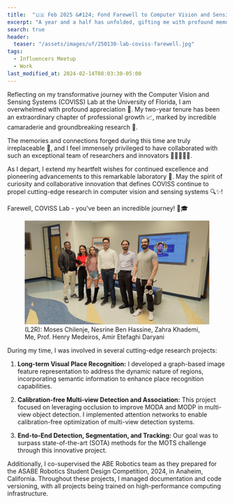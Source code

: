 ```yaml
---
title:  "🇺🇸 Feb 2025 &#124; Fond Farewell to Computer Vision and Sensing Systems (COVISS) Lab at UF! 👋"
excerpt: "A year and a half has unfolded, gifting me with profound memories and lasting friendships that have deeply enriched my life."
search: true
header:
  teaser: "/assets/images/uf/250130-lab-coviss-farewell.jpg"
tags: 
  - Influencers Meetup
  - Work
last_modified_at: 2024-02-14T08:03:30-05:00
---
```

Reflecting on my transformative journey with the Computer Vision and Sensing Systems (COVISS) Lab at the University of Florida, I am overwhelmed with profound appreciation 🙏. My two-year tenure has been an extraordinary chapter of professional growth 📈, marked by incredible camaraderie and groundbreaking research 🚀. 

The memories and connections forged during this time are truly irreplaceable 💖, and I feel immensely privileged to have collaborated with such an exceptional team of researchers and innovators 🤝👩‍💻👨‍💻. 

As I depart, I extend my heartfelt wishes for continued excellence and pioneering advancements to this remarkable laboratory 🌟. May the spirit of curiosity and collaborative innovation that defines COVISS continue to propel cutting-edge research in computer vision and sensing systems 🔍✨! 

Farewell, COVISS Lab - you've been an incredible journey! 👋🎓

<figure>
    <a href="#"><img src="/assets/images/uf/250130-lab-coviss-farewell.jpg"></a>
    <figcaption>(L2R): Moses Chilenje, Nesrine Ben Hassine, Zahra Khademi, Me, Prof. Henry Medeiros, Amir Etefaghi Daryani</figcaption>
</figure>


  During my time, I was involved in several cutting-edge research projects:

1. **Long-term Visual Place Recognition:** I developed a graph-based image feature representation to address the dynamic nature of regions, incorporating semantic information to enhance place recognition capabilities.

2. **Calibration-free Multi-view Detection and Association:** This project focused on leveraging occlusion to improve MODA and MODP in multi-view object detection. I implemented attention networks to enable calibration-free optimization of multi-view detection systems.

3. **End-to-End Detection, Segmentation, and Tracking:** Our goal was to surpass state-of-the-art (SOTA) methods for the MOTS challenge through this innovative project.

Additionally, I co-supervised the ABE Robotics team as they prepared for the ASABE Robotics Student Design Competition, 2024, in Anaheim, California. Throughout these projects, I managed documentation and code versioning, with all projects being trained on high-performance computing infrastructure.

